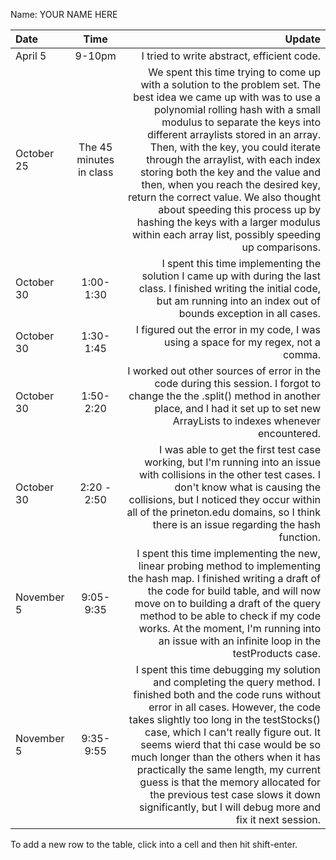 Name: YOUR NAME HERE

| Date       |          Time           |                                                                                                                                                                                                                                                                                                                                                                                                                                                                                                                                                                     Update |
|:-----------|:-----------------------:|---------------------------------------------------------------------------------------------------------------------------------------------------------------------------------------------------------------------------------------------------------------------------------------------------------------------------------------------------------------------------------------------------------------------------------------------------------------------------------------------------------------------------------------------------------------------------:|
| April 5    |         9-10pm          |                                                                                                                                                                                                                                                                                                                                                                                                                                                                                                                                 I tried to write abstract, efficient code. |
| October 25 | The 45 minutes in class | We spent this time trying to come up with a solution to the problem set. The best idea we came up with was to use a polynomial rolling hash with a small modulus to separate the keys into different arraylists stored in an array. Then, with the key, you could iterate through the arraylist, with each index storing both the key and the value and then, when you reach the desired key, return the correct value. We also thought about speeding this process up by hashing the keys with a larger modulus within each array list, possibly speeding up comparisons. |
| October 30 |        1:00-1:30        |                                                                                                                                                                                                                                                                                                                                                                                  I spent this time implementing the solution I came up with during the last class. I finished writing the initial code, but am running into an index out of bounds exception in all cases. |
| October 30 |        1:30-1:45        |                                                                                                                                                                                                                                                                                                                                                                                                                                                                                         I figured out the error in my code, I was using a space for my regex, not a comma. |
| October 30 |        1:50-2:20        |                                                                                                                                                                                                                                                                                                                                                               I worked out other sources of error in the code during this session. I forgot to change the the .split() method in another place, and I had it set up to set new ArrayLists to indexes whenever encountered. |
| October 30 |       2:20 - 2:50       |                                                                                                                                                                                                                                                                              I was able to get the first test case working, but I'm running into an issue with collisions in the other test cases. I don't know what is causing the collisions, but I noticed they occur within all of the prineton.edu domains, so I think there is an issue regarding the hash function. |
| November 5 |        9:05-9:35        |                                                                                                                                                                                                                            I spent this time implementing the new, linear probing method to implementing the hash map. I finished writing a draft of the code for build table, and will now move on to building a draft of the query method to be able to check if my code works. At the moment, I'm running into an issue with an infinite loop in the testProducts case. |
| November 5 |        9:35-9:55        |                                                             I spent this time debugging my solution and completing the query method. I finished both and the code runs without error in all cases. However, the code takes slightly too long in the testStocks() case, which I can't really figure out. It seems wierd that thi case would be so much longer than the others when it has practically the same length, my current guess is that the memory allocated for the previous test case slows it down significantly, but I will debug more and fix it next session. |


To add a new row to the table, click into a cell and then hit shift-enter.
